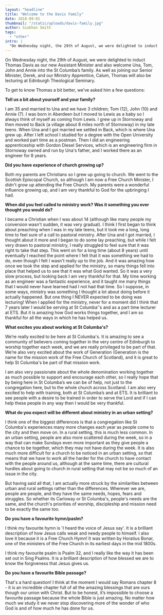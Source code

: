 ```yaml
---
layout: "headline"
title: "Welcome to the Davis Family"
date: 2018-09-01
thumbnail: "/static/uploads/davis-family.jpg"
author: Siobhan Smith
tags:
  - "other"
intro: |
  "On Wednesday night, the 29th of August, we were delighted to induct Thomas Davis as our new Assistant Minister and also welcome Una, Tom, John and Annie into the St Columba’s family. As well as joining our Senior Minister, Derek, and our Ministry Apprentice, Calum, Thomas will also be lecturing at Edinburgh Theological Seminary. To get to know Thomas a bit better, we’ve asked him a few questions."
---
```

On Wednesday night, the 29th of August, we were delighted to induct Thomas Davis as our new Assistant Minister and also welcome Una, Tom, John and Annie into the St Columba’s family. As well as joining our Senior Minister, Derek, and our Ministry Apprentice, Calum, Thomas will also be lecturing at Edinburgh Theological Seminary.

To get to know Thomas a bit better, we’ve asked him a few questions:

**Tell us a bit about yourself and your family?**

I am 35 and married to Una and we have 3 children; Tom (12), John (10) and Annie (7). I was born in Aberdeen but I moved to Lewis as a baby so I always think of myself as coming from Lewis. I grew up in Stornoway and then moved to Back (a village about 8 miles north of Stornoway) in my late teens. When Una and I got married we settled in Back, which is where Una grew up. After I left school I studied for a degree with the Open University and worked part time as a postman. Then I did an engineering apprenticeship with Gordon Diesel Services, which is an engineering firm in Stornoway owned and run by Una's father, and I worked there as an engineer for 8 years.

**Did you have experience of church growing up?**

Both my parents are Christians so I grew up going to church. We went to the Scottish Episcopal Church, so although I am now a Free Church Minister, I didn't grow up attending the Free Church. My parents were a wonderful influence growing up, and I am very thankful to God for the upbringing I had.

**When did you feel called to ministry work? Was it something you ever thought you would do?**

I became a Christian when I was about 14 (although like many people my conversion wasn't sudden, it was very gradual). I think I first began to think about preaching when I was in my late teens, but it took me a long, long time to feel sure of a call to pastoral ministry. After Una and I got married, I thought about it more and I began to do some lay preaching, but while I felt very drawn to pastoral ministry, I really struggled to feel sure that it was right to take that step. This went on for a long time (about 8 years) until eventually I reached the point where I felt that it was something we had to do, even though I felt I wasn't really up to the job. And it was amazing how once we took the step and applied for the ministry, so many things fell into place that helped us to see that it was what God wanted. So it was a very slow process, but looking back I am very thankful for that. My time working as an engineer was a fantastic experience, and it taught me many things that I would never have learned had I not had that time. So I suppose, in some ways, ministry was something I thought a lot about doing before it actually happened. But one thing I NEVER expected to be doing was lecturing! When I applied for the ministry, never for a moment did I think that 7 years later I would be serving at St Columba’'s and as a part time lecturer at ETS. But it is amazing how God works things together, and I am so thankful for all the ways in which he has helped us.

**What excites you about working at St Columba's?**

We’re really excited to be here at St Columba's. It is amazing to see a community of believers coming together in the very centre of Edinburgh to worship together each week, and we are really privileged to be part of that. We’re also very excited about the work of Generation (Generation is the name for the mission work of the Free Church of Scotland), and it is great to help St Columba's be part of that mission work.

I am also very passionate about the whole denomination working together as much possible to support and encourage each other, so I really hope that by being here in St Columba’s we can be of help, not just to the congregation here, but to the whole church across Scotland.
I am also very excited to help with training, both at St Columba’s and at ETS. It is brilliant to see people with a desire to be trained in order to serve the Lord and if I can help these people in any way then I would be very thankful.

**What do you expect will be different about ministry in an urban setting?**

I think one of the biggest differences is that a congregation like St Columba's experiences many more changes each year as people come to the city and then move on. In a rural setting, this is much less common. In an urban setting, people are also more scattered during the week, so in a way that can make Sundays even more important as they give people a chance to be together, which they may not have during the week. It is also much more difficult for a church to be noticed in an urban setting, so that means that we have to work all the harder for the church to have contact with the people around us, although at the same time, there are cultural hurdles about going to church in rural setting that may not be so much of an issue in the city.

But having said all that, I am actually more struck by the similarities between urban and rural settings rather than the differences. Wherever we are, people are people, and they have the same needs, hopes, fears and struggles. So whether its Carloway or St Columba's, people's needs are the same, and the church's priorities of worship, discipleship and mission need to be exactly the same too.

**Do you have a favourite hymn/paslm?**

I think my favourite hymn is 'I heard the voice of Jesus say'. It is a brilliant description of how Jesus calls weak and needy people to himself. I also love it because it is a Free Church Hymn! It was written by Horatius Bonar, one of the ministers of the Free Church in its earliest days in the mid 1800s.

I think my favourite psalm is Psalm 32, and I really like the way it has been set out in Sing Psalms. It is a brilliant description of how blessed we are to know the forgiveness that Jesus gives us.

**Do you have a favourite Bible passage?**

That's a hard question! I think at the moment I would say Romans chapter 8 - it is an incredible chapter full of all the amazing blessings that are ours though our union with Christ. But to be honest, it’s impossible to choose a favourite passage because the whole Bible is just amazing. No matter how much we study it we never stop discovering more of the wonder of who God is and of how much he has done for us.